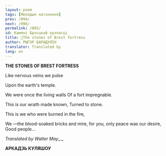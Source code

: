 ```yaml
---
layout: poem
tags: [Мелодыя натхнення]
prev: /094/
next: /096/
permalink: /095/
id: Камяні Брэсцкай крэпасці
title: 🚧The stones of Brest fortress
author: РЫГОР БАРАДУЛІН
translator: Translated by 
lang: en
---
```



**THE STONES OF BREST FORTRESS**

Like nervous veins we pulse

Upon the earth's temple.

We were once the living walls Of  a fort impregnable.

This is our wrath made known, Turned to stone.

This is we who were burned in the fire,

We —the blood-soaked bricks and mire, for  you, only peace was our desire, Good people...

_Translated by Walter May__._

**АРКАДЗЬ  КУЛЯШОУ** 

